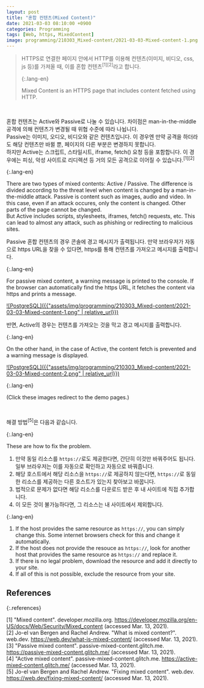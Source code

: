 ```yaml
---
layout: post
title: "혼합 컨텐츠(Mixed Content)"
date: 2021-03-03 08:10:00 +0900
categories: Programming
tags: [Web, https, MixedContent]
image: programming/210303_Mixed-content/2021-03-03-Mixed-content-1.png
---
```


> HTTPS로 연결한 페이지 안에서 HTTP를 이용해 컨텐츠(이미지, 비디오, css, js 등)를 가져올 때, 이를 혼합 컨텐츠<sup>[1][2]</sup>라고 합니다.
>
> {:.lang-en}
>
> Mixed Content is an HTTPS page that includes content fetched using HTTP.

&nbsp;

혼합 컨텐츠는 Active와 Passive로 나눌 수 있습니다. 차이점은 man-in-the-middle 공격에 의해 컨텐츠가 변경될 때 위협 수준에 따라 나뉩니다.  
Passive는 이미지, 오디오, 비디오와 같은 컨텐츠입니다. 이 경우엔 만약 공격을 하더라도 해당 컨텐츠만 바뀔 뿐, 페이지의 다른 부분은 변경하지 못합니다.  
하지만 Active는 스크립트, 스타일시트, iframe, fetch() 요청 등을 포함합니다. 이 경우에는 피싱, 악성 사이트로 리디렉션 등 거의 모든 공격으로 이어질 수 있습니다.<sup>[1][2]</sup>  

{:.lang-en}

There are two types of mixed contents: Active / Passive. The difference is divided according to the threat level when content is changed by a man-in-the-middle attack.
Passive is content such as images, audio and video. In this case, even if an attack occures, only the content is changed. Other parts of the page cannot be changed.  
But Active includes scripts, stylesheets, iframes, fetch() requests, etc. This can lead to almost any attack, such as phishing or redirecting to malicious sites.  

Passive 혼합 컨텐츠의 경우 콘솔에 경고 메시지가 출력됩니다. 만약 브라우저가 자동으로 https URL을 찾을 수 있다면, https를 통해 컨텐츠를 가져오고 메시지를 출력합니다.  

{:.lang-en}

For passive mixed content, a warning message is printed to the console. If the browser can automatically find the https URL, it fetches the content via https and prints a message.  

[![PostgreSQL]({{"assets/img/programming/210303_Mixed-content/2021-03-03-Mixed-content-1.png" | relative_url}})](https://passive-mixed-content.glitch.me/)

반면, Active의 경우는 컨텐츠를 가져오는 것을 막고 경고 메시지를 출력합니다.

{:.lang-en}

On the other hand, in the case of Active, the content fetch is prevented and a warning message is displayed.  

[![PostgreSQL]({{"assets/img/programming/210303_Mixed-content/2021-03-03-Mixed-content-2.png" | relative_url}})](https://active-mixed-content.glitch.me/)

{:.lang-en}

(Click these images redirect to the demo pages.)  

&nbsp;

해결 방법<sup>[5]</sup>은 다음과 같습니다.  

{:.lang-en}

These are how to fix the problem.  

1. 만약 동일 리소스를 `https://`로도 제공한다면, 간단히 이것만 바꿔주어도 됩니다. 일부 브라우저는 이를 자동으로 확인하고 자동으로 바꿔줍니다.  
1. 해당 호스트에서 해당 리소스을 `https://`로 제공하지 않는다면, `https://`로 동일한 리소스를 제공하는 다른 호스트가 있는지 찾아보고 바꿉니다.  
1. 법적으로 문제가 없다면 해당 리소스를 다운로드 받은 후 내 사이트에 직접 추가합니다.  
1. 이 모든 것이 불가능하다면, 그 리소스는 내 사이트에서 제외합니다.  

{:.lang-en}

1. If the host provides the same resource as `https://`, you can simply change this. Some internet browsers check for this and change it automatically.  
1. If the host does not provide the resouce as `https://`, look for another host that provides the same resource as `https://` and replace it.  
1. If there is no legal problem, download the resource and add it directly to your site.  
1. If all of this is not possible, exclude the resource from your site.  

## References

{:.references}

[1] "Mixed content". developer.mozilla.org. <https://developer.mozilla.org/en-US/docs/Web/Security/Mixed_content> (accessed Mar. 13, 2021).  
[2] Jo-el van Bergen and Rachel Andrew. "What is mixed content?". web.dev. <https://web.dev/what-is-mixed-content/> (accessed Mar. 13, 2021).  
[3] "Passive mixed content". passive-mixed-content.glitch.me. <https://passive-mixed-content.glitch.me/> (accessed Mar. 13, 2021).  
[4] "Active mixed content". passive-mixed-content.glitch.me. <https://active-mixed-content.glitch.me/> (accessed Mar. 13, 2021).  
[5] Jo-el van Bergen and Rachel Andrew. "Fixing mixed content". web.dev. <https://web.dev/fixing-mixed-content/> (accessed Mar. 13, 2021).
